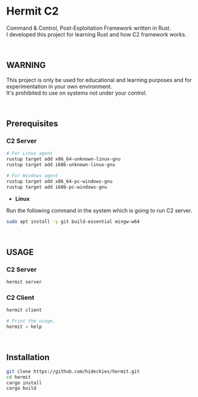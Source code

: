 # Hermit C2

Command & Control, Post-Exploitation Framework written in Rust.  
I developed this project for learning Rust and how C2 framework works.

<br />

## WARNING

This project is only be used for educational and learning purposes and for experimentation in your own environment.  
It's prohibited to use on systems not under your control.

<br />

## Prerequisites

### C2 Server

```sh
# For Linux agent
rustup target add x86_64-unknown-linux-gnu
rustup target add i686-unknown-linux-gnu

# For Windows agent
rustup target add x86_64-pc-windows-gnu
rustup target add i686-pc-windows-gnu
```

- **Linux**

Run the following command in the system which is going to run C2 server.

```sh
sudo apt install -y git build-essential mingw-w64
```

<br />

## USAGE

### C2 Server

```sh
hermit server
```

### C2 Client

```sh
hermit client

# Print the usage.
hermit > help
```

<br />

## Installation

```sh
git clone https://github.com/hideckies/hermit.git
cd hermit
cargo install
cargo build
```